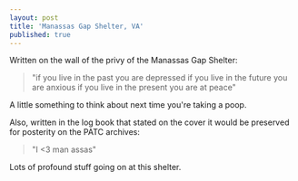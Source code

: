 ```yaml
---
layout: post
title: 'Manassas Gap Shelter, VA'
published: true
---
```

Written on the wall of the privy of the Manassas Gap Shelter:

> "if you live in the past you are depressed
if you live in the future you are anxious
if you live in the present you are at peace"

A little something to think about next time you're taking a poop.


Also, written in the log book that stated on the cover it would be preserved for posterity on the PATC archives:

> "I \<3 man assas"


Lots of profound stuff going on at this shelter.